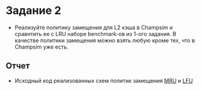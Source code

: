 # Задание 2

- Реализуйте политику замещения для L2 кэша в Champsim и сравнтить ее с LRU наборе benchmark-ов из 1-ого задания. В качестве политики замещения можно взять любую кроме тех, что в Champsim уже есть.

## Отчет

- Исходный код реализованных схем политик замещения [MRU](https://github.com/uslsteen/ChampSim/blob/uslsteen/cache-policy/replacement/mru/mru.cc) и [LFU](https://github.com/uslsteen/ChampSim/blob/uslsteen/cache-policy/replacement/lfu/lfu.cc)
